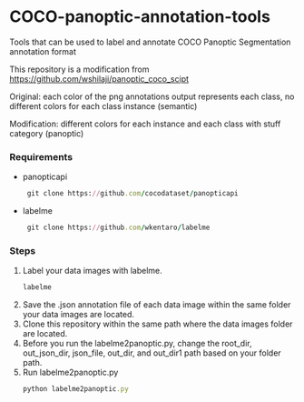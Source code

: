 # COCO-panoptic-annotation-tools
Tools that can be used to label and annotate COCO Panoptic Segmentation annotation format

This repository is a modification from https://github.com/wshilaji/panoptic_coco_scipt

Original: each color of the png annotations output represents each class, no different colors for each class instance (semantic)

Modification: different colors for each instance and each class with stuff category (panoptic)

### Requirements
* panopticapi
  ```ruby
   git clone https://github.com/cocodataset/panopticapi
* labelme
  ```ruby
   git clone https://github.com/wkentaro/labelme

### Steps
1. Label your data images with labelme.
   ```ruby
   labelme
2. Save the .json annotation file of each data image within the same folder your data images are located.
3. Clone this repository within the same path where the data images folder are located.
4. Before you run the labelme2panoptic.py, change the root_dir, out_json_dir, json_file, out_dir, and out_dir1 path based on your folder path.
6. Run labelme2panoptic.py
   ```ruby
   python labelme2panoptic.py

